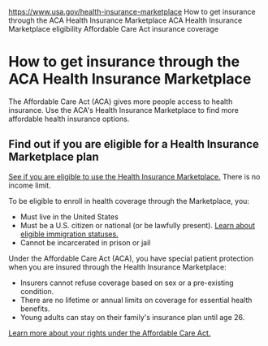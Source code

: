 

https://www.usa.gov/health-insurance-marketplace
How to get insurance through the ACA Health Insurance Marketplace
ACA Health Insurance Marketplace eligibility
Affordable Care Act insurance coverage

How to get insurance through the ACA Health Insurance Marketplace
=================================================================

The Affordable Care Act (ACA) gives more people access to health insurance. Use the ACA's Health Insurance Marketplace to find more affordable health insurance options.

**Find out if you are eligible for a Health Insurance Marketplace plan**
------------------------------------------------------------------------

[See if you are eligible to use the Health Insurance Marketplace.](https://www.healthcare.gov/quick-guide/eligibility/)
There is no income limit.

To be eligible to enroll in health coverage through the Marketplace, you:

* Must live in the United States
* Must be a U.S. citizen or national (or be lawfully present).
  [Learn about eligible immigration statuses.](https://www.healthcare.gov/immigrants/immigration-status)
* Cannot be incarcerated in prison or jail

Under the Affordable Care Act (ACA), you have special patient protection when you are insured through the Health Insurance Marketplace:

* Insurers cannot refuse coverage based on sex or a pre-existing condition.
* There are no lifetime or annual limits on coverage for essential health benefits.
* Young adults can stay on their family's insurance plan until age 26.

[Learn more about your rights under the Affordable Care Act.](https://www.hhs.gov/healthcare/about-the-aca/index.html)

